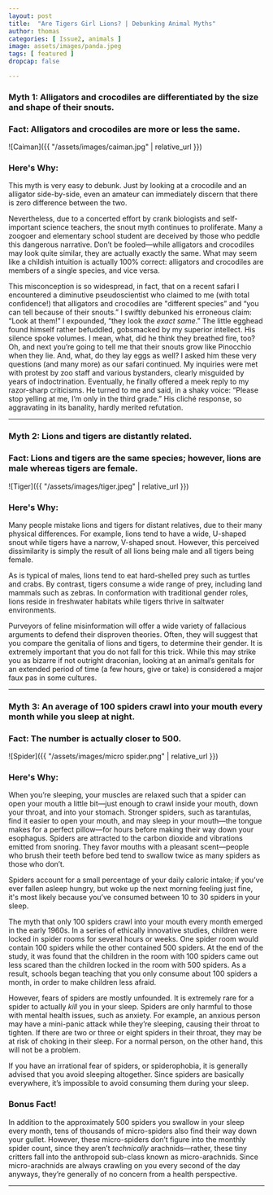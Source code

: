 ```yaml
---
layout: post
title:  "Are Tigers Girl Lions? | Debunking Animal Myths"
author: thomas
categories: [ Issue2, animals ]
image: assets/images/panda.jpeg
tags: [ featured ]
dropcap: false

---
```


### Myth 1: Alligators and crocodiles are differentiated by the size and shape of their snouts.

### Fact: Alligators and crocodiles are more or less the same.

![Caiman]({{ "/assets/images/caiman.jpg" | relative_url }})

### Here's Why:

This myth is very easy to debunk. Just by looking at a crocodile and an alligator side-by-side, even an amateur can immediately discern that there is zero difference between the two.

Nevertheless, due to a concerted effort by crank biologists and self-important science teachers, the snout myth continues to proliferate. Many a zoogoer and elementary school student are deceived by those who peddle this dangerous narrative. Don’t be fooled—while alligators and crocodiles may look quite similar, they are actually exactly the same. What may seem like a childish intuition is actually 100% correct: alligators and crocodiles are members of a single species, and vice versa.

This misconception is so widespread, in fact, that on a recent safari I encountered a diminutive pseudoscientist who claimed to me (with total confidence!) that alligators and crocodiles are "different species” and “you can tell because of their snouts.” I swiftly debunked his erroneous claim: “Look at them!” I expounded, “they look the *exact same*.” The little egghead found himself rather befuddled, gobsmacked by my superior intellect. His silence spoke volumes. I mean, what, did he think they breathed fire, too? Oh, and next you’re going to tell me that their snouts grow like Pinocchio when they lie. And, what, do they lay eggs as well? I asked him these very questions (and many more) as our safari continued. My inquiries were met with protest by zoo staff and various bystanders, clearly misguided by years of indoctrination. Eventually, he finally offered a meek reply to my razor-sharp criticisms. He turned to me and said, in a shaky voice: “Please stop yelling at me, I’m only in the third grade.” His cliché response, so aggravating in its banality, hardly merited refutation.

---

### Myth 2: Lions and tigers are distantly related.

### Fact: Lions and tigers are the same species; however, lions are male whereas tigers are female.

![Tiger]({{ "/assets/images/tiger.jpeg" | relative_url }})

### Here's Why:

Many people mistake lions and tigers for distant relatives, due to their many physical differences. For example, lions tend to have a wide, U-shaped snout while tigers have a narrow, V-shaped snout. However, this perceived dissimilarity is simply the result of all lions being male and all tigers being female.

As is typical of males, lions tend to eat hard-shelled prey such as turtles and crabs. By contrast, tigers consume a wide range of prey, including land mammals such as zebras. In conformation with traditional gender roles, lions reside in freshwater habitats while tigers thrive in saltwater environments.

Purveyors of feline misinformation will offer a wide variety of fallacious arguments to defend their disproven theories. Often, they will suggest that you compare the genitalia of lions and tigers, to determine their gender. It is extremely important that you do not fall for this trick. While this may strike you as bizarre if not outright draconian, looking at an animal’s genitals for an extended period of time (a few hours, give or take) is considered a major faux pas in some cultures.

---

### Myth 3: An average of 100 spiders crawl into your mouth every month while you sleep at night.

### Fact: The number is actually closer to 500.

![Spider]({{ "/assets/images/micro spider.png" | relative_url }})

### Here's Why:

When you’re sleeping, your muscles are relaxed such that a spider can open your mouth a little bit—just enough to crawl inside your mouth, down your throat, and into your stomach. Stronger spiders, such as tarantulas, find it easier to open your mouth, and may sleep in your mouth—the tongue makes for a perfect pillow—for hours before making their way down your esophagus. Spiders are attracted to the carbon dioxide and vibrations emitted from snoring. They favor mouths with a pleasant scent—people who brush their teeth before bed tend to swallow twice as many spiders as those who don’t.

Spiders account for a small percentage of your daily caloric intake; if you’ve ever fallen asleep hungry, but woke up the next morning feeling just fine, it's most likely because you’ve consumed between 10 to 30 spiders in your sleep.

The myth that only 100 spiders crawl into your mouth every month emerged in the early 1960s. In a series of ethically innovative studies, children were locked in spider rooms for several hours or weeks. One spider room would contain 100 spiders while the other contained 500 spiders. At the end of the study, it was found that the children in the room with 100 spiders came out less scared than the children locked in the room with 500 spiders. As a result, schools began teaching that you only consume about 100 spiders a month, in order to make children less afraid.

However, fears of spiders are mostly unfounded. It is extremely rare for a spider to actually *kill* you in your sleep. Spiders are only harmful to those with mental health issues, such as anxiety. For example, an anxious person may have a mini-panic attack while they’re sleeping, causing their throat to tighten. If there are two or three or eight spiders in their throat, they may be at risk of choking in their sleep. For a normal person, on the other hand, this will not be a problem.

If you have an irrational fear of spiders, or spiderophobia, it is generally advised that you avoid sleeping altogether. Since spiders are basically everywhere, it’s impossible to avoid consuming them during your sleep.

### Bonus Fact!

In addition to the approximately 500 spiders you swallow in your sleep every month, tens of thousands of micro-spiders also find their way down your gullet. However, these micro-spiders don’t figure into the monthly spider count, since they aren’t *technically* arachnids—rather, these tiny critters fall into the anthropoid sub-class known as micro-arachnids. Since micro-arachnids are always crawling on you every second of the day anyways, they’re generally of no concern from a health perspective.

---

